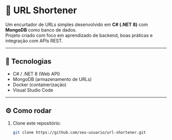 # 🔗 URL Shortener

Um encurtador de URLs simples desenvolvido em **C# (.NET 8)** com **MongoDB** como banco de dados.  
Projeto criado com foco em aprendizado de backend, boas práticas e integração com APIs REST.

---

## 🚀 Tecnologias
- C# / .NET 8 (Web API)
- MongoDB (armazenamento de URLs)
- Docker (containerização)
- Visual Studio Code

---

## ⚙️ Como rodar
1. Clone este repositório:
   ```bash
   git clone https://github.com/seu-usuario/url-shortener.git
